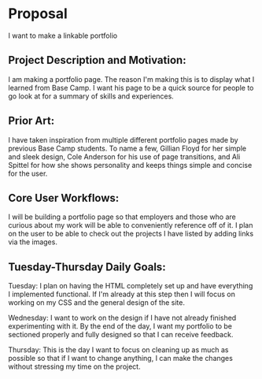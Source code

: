 # Proposal

I want to make a linkable portfolio

## Project Description and Motivation:

I am making a portfolio page. The reason I'm making this is to display what I learned from Base Camp. I want his page to be a quick source for people to go look at for a summary of skills and experiences.

## Prior Art:

I have taken inspiration from multiple different portfolio pages made by previous Base Camp students. To name a few, Gillian Floyd for her simple and sleek design, Cole Anderson for his use of page transitions, and Ali Spittel for how she shows personality and keeps things simple and concise for the user.

## Core User Workflows:

I will be building a portfolio page so that employers and those who are curious about my work will be able to conveniently reference off of it. I plan on the user to be able to check out the projects I have listed by adding links via the images.

## Tuesday-Thursday Daily Goals:

Tuesday: I plan on having the HTML completely set up and have everything I implemented functional. If I'm already at this step then I will focus on working on my CSS and the general design of the site.

Wednesday: I want to work on the design if I have not already finished experimenting with it. By the end of the day, I want my portfolio to be sectioned properly and fully designed so that I can receive feedback.

Thursday: This is the day I want to focus on cleaning up as much as possible so that if I want to change anything, I can make the changes without stressing my time on the project.
